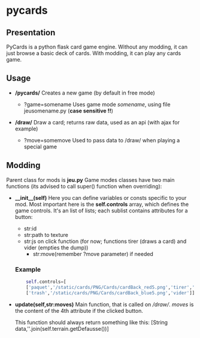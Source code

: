 # pycards

## Presentation

PyCards is a python flask card game engine.
Without any modding, it can just browse a basic deck of cards.
With modding, it can play any cards game.

## Usage

* **/pycards/**
Creates a new game (by default in free mode)
    * ?game=somename
        Uses game mode *somename*, using file jeusomename.py (**case sensitive !!**)

* **/draw/**
Draw a card; returns raw data, used as an api (with ajax for example)
    * ?move=somemove
        Used to pass data to /draw/ when playing a special game


## Modding

Parent class for mods is **jeu.py**
Game modes classes have two main functions (its advised to call super() function when overriding):
* **\_\_init\_\_(self)**
    Here you can define variables or consts specific to your mod.
    Most important here is the **self.controls** array, which defines the game controls.
    It's an list of lists; each sublist contains attributes for a button:
    * str:id
    * str:path to texture
    * str:js on click function (for now; functions tirer (draws a card) and vider (empties the dump))
        * str:move(remember ?move parameter) if needed
    
    ### Example

    ```python
        self.controls=[
        ['paquet','/static/cards/PNG/Cards/cardBack_red5.png','tirer',''],
        ['trash','/static/cards/PNG/Cards/cardBack_blue5.png','vider']]
    ```

* **update(self,str:moves)**
    Main function, that is called on */draw/*.
    *moves* is the content of the 4th attribute if the clicked button.
    
    This function should always return something like this: 
        [String data,''.join(self.terrain.getDefausse())]
